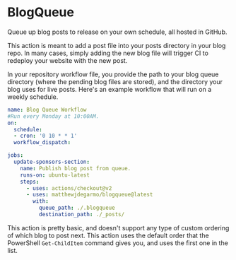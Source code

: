 # BlogQueue
Queue up blog posts to release on your own schedule, all hosted in GitHub.

This action is meant to add a post file into your posts directory in your blog repo. In many cases, simply adding the new blog file will trigger CI to redeploy your website with the new post.

In your repository workflow file, you provide the path to your blog queue directory (where the pending blog files are stored), and the directory your blog uses for live posts. Here's an example workflow that will run on a weekly schedule.

```yaml
name: Blog Queue Workflow
#Run every Monday at 10:00AM.
on:
  schedule:
  - cron: '0 10 * * 1'
  workflow_dispatch:

jobs:
  update-sponsors-section:
    name: Publish blog post from queue.
    runs-on: ubuntu-latest
    steps:
      - uses: actions/checkout@v2
      - uses: matthewjdegarmo/blogqueue@latest
        with:
          queue_path: ./.blogqueue
          destination_path: ./_posts/
```

This action is pretty basic, and doesn't support any type of custom ordering of which blog to post next. This action uses the default order that the PowerShell `Get-ChildItem` command gives you, and uses the first one in the list.
